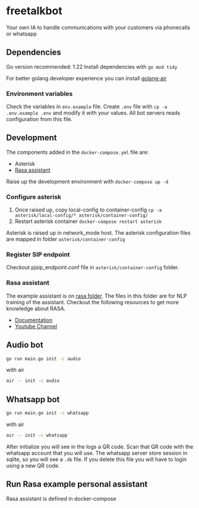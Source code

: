 # freetalkbot
Your own IA to handle communications with your customers via phonecalls or whatsapp

## Dependencies

Go version recommended: 1.22
Install dependencies with `go mod tidy`

For better golang developer experience you can install [golang-air](https://github.com/cosmtrek/air)

### Environment variables

Check the variables in `env.example` file. Create `.env` file with `cp -a .env.example .env` and modify it with your values. 
All bot servers reads configuration from this file. 

## Development

The components added in the `docker-compose.yml` file are:

* Asterisk
* [Rasa assistant](https://rasa.com/)

Raise up the development environment with `docker-compose up -d`

### Configure asterisk

1. Once raised up, copy local-config to container-config `cp -a asterisk/local-config/* asterisk/container-config/`
2. Restart asterisk container `docker-compose restart asterisk`

Asterisk is raised up in network_mode host. The asterisk configuration files are mapped in folder `asterisk/container-config`

### Register SIP endpoint

Checkout pjsip_endpoint.conf file in `asterisk/container-config` folder.

### Rasa assistant

The example assistant is on [rasa folder](./rasa/). The files in this folder are for NLP training of the assistant.
Checkout the following resources to get more knowledge about RASA.

* [Documentation](https://rasa.com/docs/rasa/training-data-format)
* [Youtube Channel](https://www.youtube.com/@RasaHQ)

## Audio bot

```sh
go run main.go init -c audio
```

with air

```sh
air -- init -c audio
```

## Whatsapp bot

```sh
go run main.go init -c whatsapp
```

with air

```sh
air -- init -c whatsapp
```

After initialize you will see in the logs a QR code. Scan that QR code with the whatsapp account that you will use.
The whatsapp server store session in sqlite, so you will see a `.db` file. If you delete this file you will have to login using a new QR code.

## Run Rasa example personal assistant

Rasa assistant is defined in docker-compose